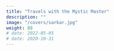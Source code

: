 ```yaml
---
title: "Travels with the Mystic Master"
description: ""
image: "/covers/sarkar.jpg"
weight: 88
# date: 2022-05-05
# date: 2020-10-31
---
```


